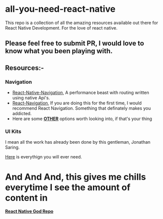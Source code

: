 # all-you-need-react-native
This repo is a collection of all the amazing resources available out there for React Native Development. For the love of react native. 

## Please feel free to submit PR, I would love to know what you been playing with.

## Resources:-

### Navigation
* [React-Native-Navigation](https://github.com/wix/react-native-navigation), A performance beast with routing written using native Api's.
* [React-Navigation](https://reactnavigation.org/docs/), If you are doing this for the first time, I would recommend React Navigation. Something that definately makes you addicted. 
* Here are some [**OTHER**](https://reactnavigation.org/docs/en/navigating.html) options worth looking into, if that's your thing


### UI Kits
 
I mean all the work has already been done by this gentleman, Jonathan Saring.

[Here](https://blog.bitsrc.io/11-react-native-component-libraries-you-should-know-in-2018-71d2a8e33312) is everythign you will ever need.

# And And And, this gives me chills everytime I see the amount of content in
[**React Native God Repo**](https://github.com/jondot/awesome-react-native)

